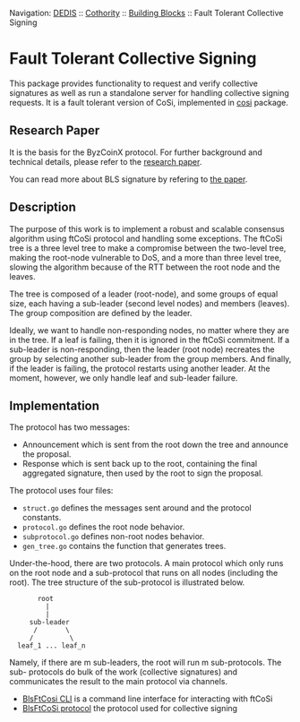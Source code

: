 Navigation: [DEDIS](https://github.com/dedis/doc/tree/master/README.md) ::
[Cothority](../README.md) ::
[Building Blocks](../doc/BuildingBlocks.md) ::
Fault Tolerant Collective Signing

# Fault Tolerant Collective Signing

This package provides functionality to request and verify collective signatures
as well as run a standalone server for handling collective signing requests.
It is a fault tolerant version of CoSi, implemented in
[cosi](../cosi/README.md) package.

## Research Paper

It is the basis for the ByzCoinX protocol. For further background and technical
details, please refer to the
[research paper](https://eprint.iacr.org/2017/406.pdf).

You can read more about BLS signature by refering to
[the paper](https://crypto.stanford.edu/~dabo/pubs/papers/BLSmultisig.html).

## Description

The purpose of this work is to implement a robust and scalable consensus
algorithm using ftCoSi protocol and handling some exceptions. The ftCoSi tree
is a three level tree to make a compromise between the two-level tree, making
the root-node vulnerable to DoS, and a more than three level tree, slowing the
algorithm because of the RTT between the root node and the leaves.

The tree is composed of a leader (root-node), and some groups of equal size,
each having a sub-leader (second level nodes) and members (leaves). The group
composition are defined by the leader.

Ideally, we want to handle non-responding nodes, no matter where they are
in the tree. If a leaf is failing, then it is ignored in the ftCoSi commitment.
If a sub-leader is non-responding, then the leader (root node) recreates the
group by selecting another sub-leader from the group members. And finally, if
the leader is failing, the protocol restarts using another leader. At the
moment, however, we only handle leaf and sub-leader failure.

## Implementation
The protocol has two messages: 
- Announcement which is sent from the root down the tree and announce the
proposal. 
- Response which is sent back up to the root, containing the final aggregated
signature, then used by the root to sign the proposal.

The protocol uses four files: 
- `struct.go` defines the messages sent around and the protocol constants.  
- `protocol.go` defines the root node behavior.
- `subprotocol.go` defines non-root nodes behavior.
- `gen_tree.go` contains the function that generates trees.

Under-the-hood, there are two protocols. A main protocol which only runs on
the root node and a sub-protocol that runs on all nodes (including the
root). The tree structure of the sub-protocol is illustrated below.

```
       root
         |
         |
     sub-leader
      /       \
     /         \
  leaf_1 ... leaf_n
```

Namely, if there are m sub-leaders, the root will run m sub-protocols. The
sub- protocols do bulk of the work (collective signatures) and communicates
the result to the main protocol via channels.

- [BlsFtCosi CLI](blscosi/README.md) is a command line interface for interacting with ftCoSi
- [BlsFtCoSi protocol](protocol) the protocol used for collective signing
